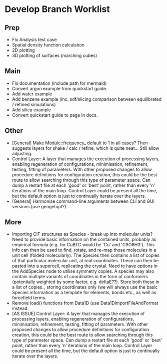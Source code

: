 # Develop Branch Worklist

## Prep
- Fix Analysis test case
- Spatial density function calculation
- 2D plotting
- 3D plotting of surfaces (marching cubes)

## Main
- Fix documentation (include path for mermaid)
- Convert argon example from quickstart guide.
- Add water example
- Add benzene example (inc. sdf/slicing comparison between equilibrated / refined simulations)
- Add silica example
- Convert quickstart guide to page in docs.

## Other
- [General] Make Module::frequency_ default to 1 in all cases?  Then suggests layers for shake / calc / refine, which is quite neat... Still allow adjusting.
- Control Layer: A layer that manages the execution of processing layers, enabling regeneration of configurations, minimisation, refinement, testing, fitting of parameters. With other proposed changes to allow procedure definitions for configuration creation, this could be the best route to allow searching through this type of parameter space. Can dump a restart file at each 'good' or 'best' point, rather than every 'n' iterations of the main loop. Control Layer could be present all the time, but the default option is just to continually iterate over the layers.
- [General] Harmonise command-line arguments between CLI and GUI versions (use gengetopt?)

## More
- Importing CIF structures as Species - break up into molecular units? Need to provide basic information on the contained units, probably as empirical formula (e.g. for CuBTC would be 'Cu' and 'C9O6H3'). This info can then be used to find, rotate, and re-map those molecules in a unit cell (folded molecularly). The Species then contains a list of copies of that particular molecular unit, at real coordinates.  These can then be pasted into a supercell, replicating the crystal. Need to have options in the AddSpecies node to utilise symmetry copies. A species may also contain multiple variants of coordinates in the form of conformers (potentially weighted by some factor, e.g. deltaE??). Store both these in a list of copies_, storing coordinates only (we will always use the basic Species information as a template for elements, bonds etc., as well as forcefield terms.
- Remove load() functions from Data1D (use Data1DImportFileAndFormat instead.
- [AS ISSUE] Control Layer: A layer that manages the execution of processing layers, enabling regeneration of configurations, minimisation, refinement, testing, fitting of parameters. With other proposed changes to allow procedure definitions for configuration creation, this could be the best route to allow searching through this type of parameter space. Can dump a restart file at each 'good' or 'best' point, rather than every 'n' iterations of the main loop. Control Layer could be present all the time, but the default option is just to continually iterate over the layers.
